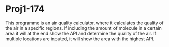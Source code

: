 # Proj1-174 
This programme is an air quality calculator, where it calculates the quality of the air in a specific regions.
If including the amount of molecule in a certain area it will at the end show the API and determine the quality of the air. If multiple locations are inputed, it will show the area with the highest API.
